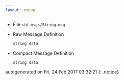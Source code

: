 ```yaml
---
layout: popup
---
```


- File `std_msgs/String.msg`
- Raw Message Definition

  ```c
  string data
  ```

- Compact Message Definition

  ```c
  string data
  ```
  
autogenerated on Fri, 24 Feb 2017 03:32:21
{: .notice}
